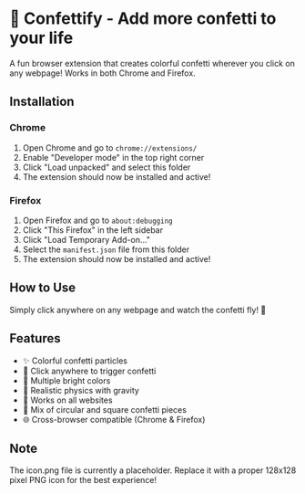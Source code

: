 # 🎉 Confettify - Add more confetti to your life

A fun browser extension that creates colorful confetti wherever you click on any webpage! Works in both Chrome and Firefox.

## Installation

### Chrome
1. Open Chrome and go to `chrome://extensions/`
2. Enable "Developer mode" in the top right corner
3. Click "Load unpacked" and select this folder
4. The extension should now be installed and active!

### Firefox
1. Open Firefox and go to `about:debugging`
2. Click "This Firefox" in the left sidebar
3. Click "Load Temporary Add-on..."
4. Select the `manifest.json` file from this folder
5. The extension should now be installed and active!

## How to Use

Simply click anywhere on any webpage and watch the confetti fly! 🎊

## Features

- ✨ Colorful confetti particles
- 🎯 Click anywhere to trigger confetti
- 🌈 Multiple bright colors
- 💫 Realistic physics with gravity
- 🚀 Works on all websites
- 🎨 Mix of circular and square confetti pieces
- 🌐 Cross-browser compatible (Chrome & Firefox)

## Note

The icon.png file is currently a placeholder. Replace it with a proper 128x128 pixel PNG icon for the best experience! 